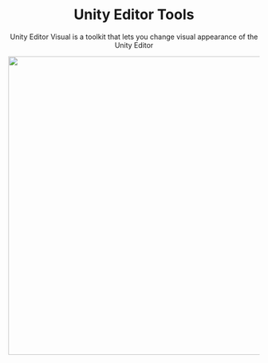 <!----------------------------------------------------Main Header Part------------------------------------------------------------------ -->
<h1 align="center">Unity Editor Tools</h1>

<p align="center"> Unity Editor Visual is a toolkit that lets you change visual appearance of the Unity Editor </p>
 <div align="center">
<img align= "center" src=https://github.com/user-attachments/assets/ecc3bf22-c0ef-4b7d-bda2-9e5a08ae7acc width="600">
</div>

<br>
